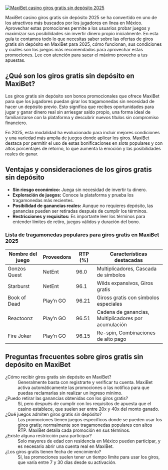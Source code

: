 [![MaxiBet casino giros gratis sin depósito 2025](https://123-caf.pages.dev/gitsignup.png)](https://vrmoo.ru/Bt82HjjY)

<p>MaxiBet casino giros gratis sin depósito 2025 se ha convertido en uno de los atractivos más buscados por los jugadores en línea en México. Aprovechar estas promociones permite a los usuarios probar juegos y maximizar sus posibilidades sin invertir dinero propio inicialmente. En esta guía te contamos todo lo que necesitas saber sobre las ofertas de giros gratis sin depósito en MaxiBet para 2025, cómo funcionan, sus condiciones y cuáles son los juegos más recomendados para aprovechar estas promociones. Lee con atención para sacar el máximo provecho a tus apuestas.</p>  <h2>¿Qué son los giros gratis sin depósito en MaxiBet?</h2> <p>Los giros gratis sin depósito son bonos promocionales que ofrece MaxiBet para que los jugadores puedan girar los tragamonedas sin necesidad de hacer un depósito previo. Esto significa que recibes oportunidades para jugar y ganar dinero real sin arriesgar saldo propio, una forma ideal de familiarizarse con la plataforma y descubrir nuevos títulos sin compromiso financiero.</p> <p>En 2025, esta modalidad ha evolucionado para incluir mejores condiciones y una variedad más amplia de juegos donde aplicar los giros. MaxiBet destaca por permitir el uso de estas bonificaciones en slots populares y con altos porcentajes de retorno, lo que aumenta la emoción y las posibilidades reales de ganar.</p>  <h2>Ventajas y consideraciones de los giros gratis sin depósito</h2> <ul> <li><strong>Sin riesgo económico:</strong> Juega sin necesidad de invertir tu dinero.</li> <li><strong>Exploración de juegos:</strong> Conoce la plataforma y prueba los tragamonedas más recientes.</li> <li><strong>Posibilidad de ganancias reales:</strong> Aunque no requieres depósito, las ganancias pueden ser retiradas después de cumplir los términos.</li> <li><strong>Restricciones y requisitos:</strong> Es importante leer los términos para entender límites de retiro, juegos válidos y duración del bono.</li> </ul>  <h3>Lista de tragamonedas populares para giros gratis en MaxiBet 2025</h3> <table>   <thead>     <tr>       <th>Nombre del juego</th>       <th>Proveedora</th>       <th>RTP (%)</th>       <th>Características destacadas</th>     </tr>   </thead>   <tbody>     <tr>       <td>Gonzos Quest</td>       <td>NetEnt</td>       <td>96.0</td>       <td>Multiplicadores, Cascada de símbolos</td>     </tr>     <tr>       <td>Starburst</td>       <td>NetEnt</td>       <td>96.1</td>       <td>Wilds expansivos, Giros gratis</td>     </tr>     <tr>       <td>Book of Dead</td>       <td>Play’n GO</td>       <td>96.21</td>       <td>Giross gratis con símbolos especiales</td>     </tr>     <tr>       <td>Reactoonz</td>       <td>Play’n GO</td>       <td>96.51</td>       <td>Cadena de ganancias, Multiplicadores por acumulación</td>     </tr>     <tr>       <td>Fire Joker</td>       <td>Play’n GO</td>       <td>96.15</td>       <td>Re-spin, Combinaciones de alto pago</td>     </tr>   </tbody> </table>  <h2>Preguntas frecuentes sobre giros gratis sin depósito en MaxiBet</h2> <dl>   <dt>¿Cómo recibir giros gratis sin depósito en MaxiBet?</dt>   <dd>Generalmente basta con registrarte y verificar tu cuenta. MaxiBet activa automáticamente las promociones o las notifica para que puedas reclamarlas sin realizar un ingreso mínimo.</dd>    <dt>¿Puedo retirar las ganancias obtenidas con los giros gratis?</dt>   <dd>Sí, pero después de cumplir con los requisitos de apuesta que el casino establece, que suelen ser entre 20x y 40x del monto ganado.</dd>    <dt>¿Qué juegos admiten giros gratis sin depósito?</dt>   <dd>Las promociones tienen juegos específicos donde se pueden usar los giros gratis; normalmente son tragamonedas populares con altos RTP. MaxiBet detalla cada promoción en sus términos.</dd>    <dt>¿Existe alguna restricción para participar?</dt>   <dd>Solo mayores de edad con residencia en México pueden participar, y es necesario abrir una cuenta real en MaxiBet.</dd>    <dt>¿Los giros gratis tienen fecha de vencimiento?</dt>   <dd>Sí, las promociones suelen tener un tiempo límite para usar los giros, que varía entre 7 y 30 días desde su activación.</dd> </dl>